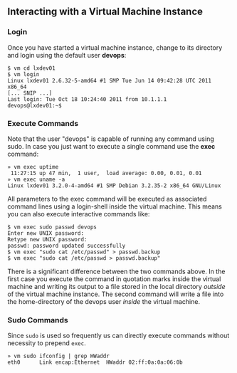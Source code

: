## Interacting with a Virtual Machine Instance

### Login

Once you have started a virtual machine instance, change to its directory and login using the default user **devops**:

    $ vm cd lxdev01
    $ vm login
    Linux lxdev01 2.6.32-5-amd64 #1 SMP Tue Jun 14 09:42:28 UTC 2011 x86_64
    [... SNIP ...]
    Last login: Tue Oct 18 10:24:40 2011 from 10.1.1.1
    devops@lxdev01:~$ 

### Execute Commands

Note that the user "devops" is capable of running any command using sudo. In case you just want to execute a single command use the **exec** command:

    » vm exec uptime
     11:27:15 up 47 min,  1 user,  load average: 0.00, 0.01, 0.01
    » vm exec uname -a
    Linux lxdev01 3.2.0-4-amd64 #1 SMP Debian 3.2.35-2 x86_64 GNU/Linux

All parameters to the exec command will be executed as associated command lines using a login-shell inside the virtual machine. This means you can also execute interactive commands like:

    $ vm exec sudo passwd devops
    Enter new UNIX password: 
    Retype new UNIX password: 
    passwd: password updated successfully
    $ vm exec "sudo cat /etc/passwd" > passwd.backup
    $ vm exec "sudo cat /etc/passwd > passwd.backup"

There is a significant difference between the two commands above. In the first case you  execute the command in quotation marks inside the virtual machine and writing its output to a file stored in the local directory _outside_ of the virtual machine instance. The second command will write a file into the home-directory of the devops user _inside_ the virtual machine.

### Sudo Commands

Since `sudo` is used so frequently us can directly execute commands without necessity to prepend `exec`.

    » vm sudo ifconfig | grep HWaddr
    eth0      Link encap:Ethernet  HWaddr 02:ff:0a:0a:06:0b



